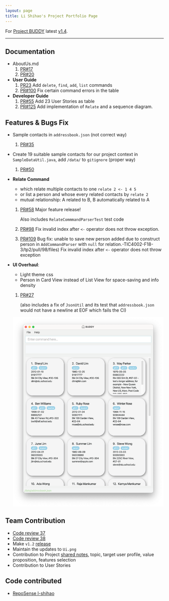 ```yaml
---
layout: page
title: Li Shihao's Project Portfolio Page
---
```


For [Project BUDDY](https://github.com/AY2122S2-TIC4002-F18-3/tp2) latest [v1.4](https://github.com/AY2122S2-TIC4002-F18-3/tp2/releases).

----

## Documentation

+ AboutUs.md
  1. [PR#17](https://github.com/AY2122S2-TIC4002-F18-3/tp2/pull/18/files)
  2. [PR#20](https://github.com/AY2122S2-TIC4002-F18-3/tp2/pull/20/files)
+ **User Guide**
  1. [PR23](https://github.com/AY2122S2-TIC4002-F18-3/tp2/pull/23/files) Add `delete`, `find`, `add`, `list` commands
  2. [PR#100](https://github.com/AY2122S2-TIC4002-F18-3/tp2/pull/100/files) Fix certain command errors in the table
+ **Developer Guide**
  1. [PR#55](https://github.com/AY2122S2-TIC4002-F18-3/tp2/pull/55/files) Add 23 User Stories as table 
  2. [PR#125](https://github.com/AY2122S2-TIC4002-F18-3/tp2/pull/125/files) Add implementation of `Relate` and a sequence diagram.

## Features & Bugs Fix

+ Sample contacts in `addressbook.json` (not correct way)
  1. [PR#35](https://github.com/AY2122S2-TIC4002-F18-3/tp2/pull/35/files)
+ Create 19 suitable sample contacts for our project context in `SampleDataUtil.java`, 
  add `/data/` to `gitignore` (proper way)
  1. [PR#50](https://github.com/AY2122S2-TIC4002-F18-3/tp2/pull/50/files)
+ **Relate Command**
  + which relate multiple contacts to one `relate 2 <- 1 4 5`
  + or list a person and whose every related contacts by `relate 2`
  + mutual relationship: A related to B, B automatically related to A
  1. [PR#58](https://github.com/AY2122S2-TIC4002-F18-3/tp2/pull/58/files) 
     Major feature release!
  
     Also includes `RelateCommmandParserTest` test code
  2. [PR#98](https://github.com/AY2122S2-TIC4002-F18-3/tp2/pull/98/files) 
     Fix invalid index after `<-` operator does not throw exception.
  3. [PR#109](https://github.com/AY2122S2-TIC4002-F18-3/tp2/pull/109/files)
     Bug fix: unable to save new person added due to construct person in `AddCommandParser` with `null` for relation.-TIC4002-F18-3/tp2/pull/98/files) Fix invalid index after `<-` operator does not throw exception

+ **UI Overhaul**:
    - Light theme css
    - Person in Card View instead of List View for space-saving and info density
    1. [PR#27](https://github.com/AY2122S2-TIC4002-F18-3/tp2/pull/27/files)

       (also includes a fix of `JsonUtil` and its test that `addressbook.json` would not have a
       newline at EOF which fails the CI)

   ![Ui](../images/Ui.png)



## Team Contribution 
 + [Code review 37](https://github.com/AY2122S2-TIC4002-F18-3/tp2/pull/37)
 + [Code review 38](https://github.com/AY2122S2-TIC4002-F18-3/tp2/pull/38)
 + Make `v1.2` [release](https://github.com/AY2122S2-TIC4002-F18-3/tp2/releases) 
 + Maintain the updates to `Ui.png`
 + Contribution to Project [shared notes](https://docs.google.com/document/d/1NC96Y2KN7qFkIhVDBuyJVqujKP3mCRSpKo2TGDgscYs/edit#), 
   topic, target user profile, value proposition, features selection
 + Contribution to User Stories

## Code contributed
 + [RepoSense l-shihao](https://nus-tic4002-ay2122s2.github.io/tp-dashboard/?search=&sort=groupTitle&sortWithin=title&timeframe=commit&mergegroup=&groupSelect=groupByRepos&breakdown=true&checkedFileTypes=docs~functional-code~test-code~other&since=2022-02-11&tabOpen=true&tabType=authorship&tabAuthor=l-shihao&tabRepo=AY2122S2-TIC4002-F18-3%2Ftp2%5Bmaster%5D&authorshipIsMergeGroup=false&authorshipFileTypes=docs~functional-code~test-code~other&authorshipIsBinaryFileTypeChecked=false)